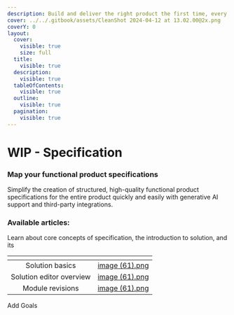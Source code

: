 ```yaml
---
description: Build and deliver the right product the first time, every time.
cover: ../../.gitbook/assets/CleanShot 2024-04-12 at 13.02.00@2x.png
coverY: 0
layout:
  cover:
    visible: true
    size: full
  title:
    visible: true
  description:
    visible: true
  tableOfContents:
    visible: true
  outline:
    visible: true
  pagination:
    visible: true
---
```


# WIP - Specification

### **Map your functional product specifications**

Simplify the creation of structured, high-quality functional product specifications for the entire product quickly and easily with generative AI support and third-party integrations.

### Available articles:

Learn about core concepts of specification, the introduction to solution, and its&#x20;

<table data-view="cards"><thead><tr><th align="center"></th><th data-hidden data-card-cover data-type="files"></th></tr></thead><tbody><tr><td align="center">Solution basics</td><td><a href="../../.gitbook/assets/image (61).png">image (61).png</a></td></tr><tr><td align="center">Solution editor overview</td><td><a href="../../.gitbook/assets/image (61).png">image (61).png</a></td></tr><tr><td align="center">Module revisions</td><td><a href="../../.gitbook/assets/image (61).png">image (61).png</a></td></tr></tbody></table>

Add Goals

